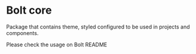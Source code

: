# Bolt core

Package that contains theme, styled configured to be used in projects and components.

Please check the usage on Bolt README
